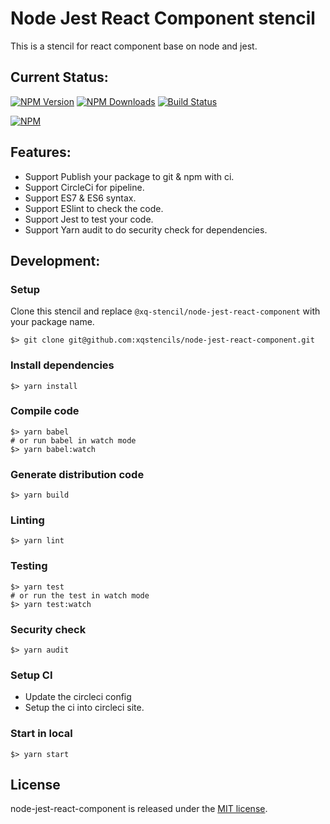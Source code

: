 # Node Jest React Component stencil
This is a stencil for react component base on node and jest.

## Current Status:

[![NPM Version](https://img.shields.io/npm/v/@xq-stencil/node-jest-react-component.svg)](https://npmjs.org/package/@xq-stencil/node-jest-react-component)
[![NPM Downloads](https://img.shields.io/npm/dm/@xq-stencil/node-jest-react-component.svg)](https://npmjs.org/package/@xq-stencil/node-jest-react-component)
[![Build Status](https://circleci.com/gh/xqstencils/node-jest-react-component.svg?style=svg)](https://circleci.com/gh/xqstencils/node-jest-react-component)

[![NPM](https://nodei.co/npm/@xq-stencil/node-jest-react-component.png?downloads=true&downloadRank=true&stars=true)](https://nodei.co/npm/@xq-stencil/node-jest-react-component/)


## Features:

* Support Publish your package to git & npm with ci.
* Support CircleCi for pipeline.
* Support ES7 & ES6 syntax.
* Support ESlint to check the code.
* Support Jest to test your code.
* Support Yarn audit to do security check for dependencies.

## Development:

### Setup

Clone this stencil and replace `@xq-stencil/node-jest-react-component` with your package name.

```
$> git clone git@github.com:xqstencils/node-jest-react-component.git
```

### Install dependencies

```
$> yarn install
```

### Compile code

```
$> yarn babel
# or run babel in watch mode
$> yarn babel:watch
```

### Generate distribution code

```
$> yarn build
```

### Linting

```
$> yarn lint
```

### Testing

```
$> yarn test
# or run the test in watch mode
$> yarn test:watch
```

### Security check

```
$> yarn audit
```

### Setup CI

* Update the circleci config
* Setup the ci into circleci site.


### Start in local

```
$> yarn start
```

## License

node-jest-react-component is released under the [MIT license](https://github.com/xqstencils/node-jest-react-component/blob/master/LICENSE).
